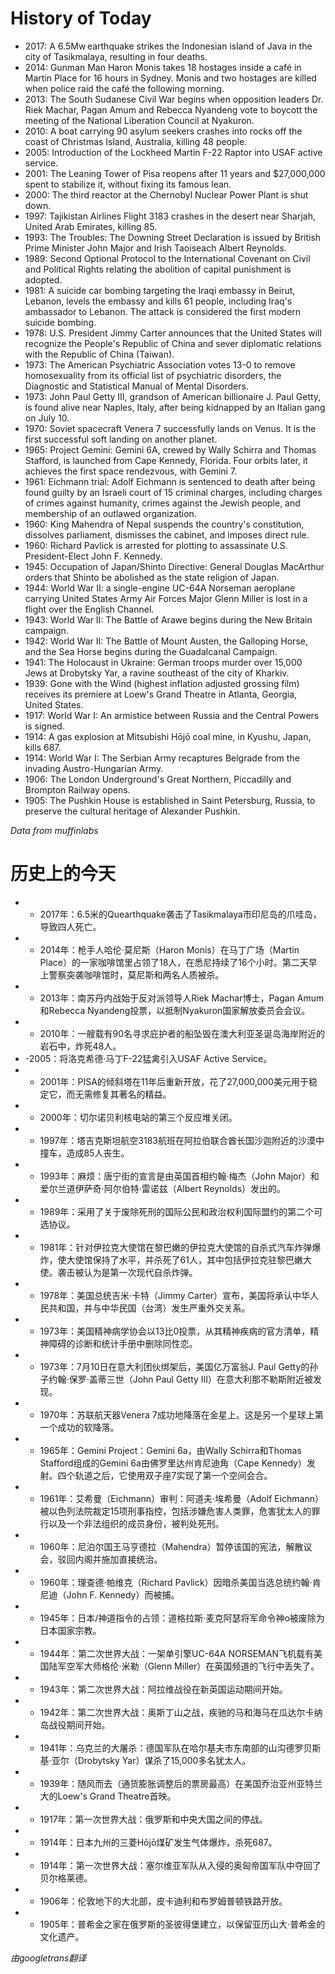 # History of Today 

- 2017: A 6.5Mw earthquake strikes the Indonesian island of Java in the city of Tasikmalaya, resulting in four deaths.
- 2014: Gunman Man Haron Monis takes 18 hostages inside a café in Martin Place for 16 hours in Sydney. Monis and two hostages are killed when police raid the café the following morning.
- 2013: The South Sudanese Civil War begins when opposition leaders Dr. Riek Machar, Pagan Amum and Rebecca Nyandeng vote to boycott the meeting of the National Liberation Council at Nyakuron.
- 2010: A boat carrying 90 asylum seekers crashes into rocks off the coast of Christmas Island, Australia, killing 48 people.
- 2005: Introduction of the Lockheed Martin F-22 Raptor into USAF active service.
- 2001: The Leaning Tower of Pisa reopens after 11 years and $27,000,000 spent to stabilize it, without fixing its famous lean.
- 2000: The third reactor at the Chernobyl Nuclear Power Plant is shut down.
- 1997: Tajikistan Airlines Flight 3183 crashes in the desert near Sharjah, United Arab Emirates, killing 85.
- 1993: The Troubles: The Downing Street Declaration is issued by British Prime Minister John Major and Irish Taoiseach Albert Reynolds.
- 1989: Second Optional Protocol to the International Covenant on Civil and Political Rights relating the abolition of capital punishment is adopted.
- 1981: A suicide car bombing targeting the Iraqi embassy in Beirut, Lebanon, levels the embassy and kills 61 people, including Iraq's ambassador to Lebanon. The attack is considered the first modern suicide bombing.
- 1978: U.S. President Jimmy Carter announces that the United States will recognize the People's Republic of China and sever diplomatic relations with the Republic of China (Taiwan).
- 1973: The American Psychiatric Association votes 13-0 to remove homosexuality from its official list of psychiatric disorders, the Diagnostic and Statistical Manual of Mental Disorders.
- 1973: John Paul Getty III, grandson of American billionaire J. Paul Getty, is found alive near Naples, Italy, after being kidnapped by an Italian gang on July 10.
- 1970: Soviet spacecraft Venera 7 successfully lands on Venus. It is the first successful soft landing on another planet.
- 1965: Project Gemini: Gemini 6A, crewed by Wally Schirra and Thomas Stafford, is launched from Cape Kennedy, Florida. Four orbits later, it achieves the first space rendezvous, with Gemini 7.
- 1961: Eichmann trial: Adolf Eichmann is sentenced to death after being found guilty by an Israeli court of 15 criminal charges, including charges of crimes against humanity, crimes against the Jewish people, and membership of an outlawed organization.
- 1960: King Mahendra of Nepal suspends the country's constitution, dissolves parliament, dismisses the cabinet, and imposes direct rule.
- 1960: Richard Pavlick is arrested for plotting to assassinate U.S. President-Elect John F. Kennedy.
- 1945: Occupation of Japan/Shinto Directive: General Douglas MacArthur orders that Shinto be abolished as the state religion of Japan.
- 1944: World War II: a single-engine UC-64A Norseman aeroplane carrying United States Army Air Forces Major Glenn Miller is lost in a flight over the English Channel.
- 1943: World War II: The Battle of Arawe begins during the New Britain campaign.
- 1942: World War II: The Battle of Mount Austen, the Galloping Horse, and the Sea Horse begins during the Guadalcanal Campaign.
- 1941: The Holocaust in Ukraine: German troops murder over 15,000 Jews at Drobytsky Yar, a ravine southeast of the city of Kharkiv.
- 1939: Gone with the Wind (highest inflation adjusted grossing film) receives its premiere at Loew's Grand Theatre in Atlanta, Georgia, United States.
- 1917: World War I: An armistice between Russia and the Central Powers is signed.
- 1914: A gas explosion at Mitsubishi Hōjō coal mine, in Kyushu, Japan, kills 687.
- 1914: World War I: The Serbian Army recaptures Belgrade from the invading Austro-Hungarian Army.
- 1906: The London Underground's Great Northern, Piccadilly and Brompton Railway opens.
- 1905: The Pushkin House is established in Saint Petersburg, Russia, to preserve the cultural heritage of Alexander Pushkin.

*Data from muffinlabs* 

# 历史上的今天 

- -  2017年：6.5米的Quearthquake袭击了Tasikmalaya市印尼岛的爪哇岛，导致四人死亡。
- -  2014年：枪手人哈伦·莫尼斯（Haron Monis）在马丁广场（Martin Place）的一家咖啡馆里占领了18人，在悉尼持续了16个小时。第二天早上警察突袭咖啡馆时，莫尼斯和两名人质被杀。
- -  2013年：南苏丹内战始于反对派领导人Riek Machar博士，Pagan Amum和Rebecca Nyandeng投票，以抵制Nyakuron国家解放委员会会议。
- -  2010年：一艘载有90名寻求庇护者的船坠毁在澳大利亚圣诞岛海岸附近的岩石中，炸死48人。
- -2005：将洛克希德·马丁F-22猛禽引入USAF Active Service。
- -  2001年：PISA的倾斜塔在11年后重新开放，花了27,000,000美元用于稳定它，而无需修复其著名的精益。
- -  2000年：切尔诺贝利核电站的第三个反应堆关闭。
- -  1997年：塔吉克斯坦航空3183航班在阿拉伯联合酋长国沙迦附近的沙漠中撞车，造成85人丧生。
- -  1993年：麻烦：唐宁街的宣言是由英国首相约翰·梅杰（John Major）和爱尔兰道伊萨奇·阿尔伯特·雷诺兹（Albert Reynolds）发出的。
- -  1989年：采用了关于废除死刑的国际公民和政治权利国际盟约的第二个可选协议。
- -  1981年：针对伊拉克大使馆在黎巴嫩的伊拉克大使馆的自杀式汽车炸弹爆炸，使大使馆保持了水平，并杀死了61人，其中包括伊拉克驻黎巴嫩大使。袭击被认为是第一次现代自杀炸弹。
- -  1978年：美国总统吉米·卡特（Jimmy Carter）宣布，美国将承认中华人民共和国，并与中华民国（台湾）发生严重外交关系。
- -  1973年：美国精神病学协会以13比0投票，从其精神疾病的官方清单，精神障碍的诊断和统计手册中删除同性恋。
- -  1973年：7月10日在意大利团伙绑架后，美国亿万富翁J. Paul Getty的孙子约翰·保罗·盖蒂三世（John Paul Getty III）在意大利那不勒斯附近被发现。
- -  1970年：苏联航天器Venera 7成功地降落在金星上。这是另一个星球上第一个成功的软降落。
- -  1965年：Gemini Project：Gemini 6a，由Wally Schirra和Thomas Stafford组成的Gemini 6a由佛罗里达州肯尼迪角（Cape Kennedy）发射。四个轨道之后，它使用双子座7实现了第一个空间会合。
- -  1961年：艾希曼（Eichmann）审判：阿道夫·埃希曼（Adolf Eichmann）被以色列法院裁定15项刑事指控，包括涉嫌危害人类罪，危害犹太人的罪行以及一个非法组织的成员身份，被判处死刑。
- -  1960年：尼泊尔国王马亨德拉（Mahendra）暂停该国的宪法，解散议会，驳回内阁并施加直接统治。
- -  1960年：理查德·帕维克（Richard Pavlick）因暗杀美国当选总统约翰·肯尼迪（John F. Kennedy）而被捕。
- -  1945年：日本/神道指令的占领：道格拉斯·麦克阿瑟将军命令神o被废除为日本国家宗教。
- -  1944年：第二次世界大战：一架单引擎UC-64A NORSEMAN飞机载有美国陆军空军大师格伦·米勒（Glenn Miller）在英国频道的飞行中丢失了。
- -  1943年：第二次世界大战：阿拉维战役在新英国运动期间开始。
- -  1942年：第二次世界大战：奥斯丁山之战，疾驰的马和海马在瓜达尔卡纳岛战役期间开始。
- -  1941年：乌克兰的大屠杀：德国军队在哈尔基夫市东南部的山沟德罗贝斯基·亚尔（Drobytsky Yar）谋杀了15,000多名犹太人。
- -  1939年：随风而去（通货膨胀调整后的票房最高）在美国乔治亚州亚特兰大的Loew's Grand Theatre首映。
- -  1917年：第一次世界大战：俄罗斯和中央大国之间的停战。
- -  1914年：日本九州的三菱Hōjō煤矿发生气体爆炸，杀死687。
- -  1914年：第一次世界大战：塞尔维亚军队从入侵的奥匈帝国军队中夺回了贝尔格莱德。
- -  1906年：伦敦地下的大北部，皮卡迪利和布罗姆普顿铁路开放。
- -  1905年：普希金之家在俄罗斯的圣彼得堡建立，以保留亚历山大·普希金的文化遗产。

*由googletrans翻译*